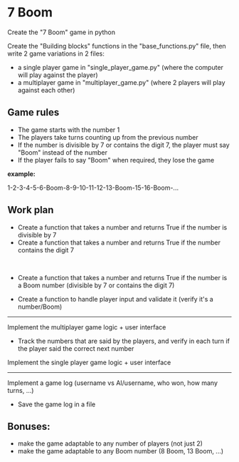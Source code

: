 # 7 Boom

Create the "7 Boom" game in python

Create the "Building blocks" functions in the "base_functions.py" file, then write 2 game variations in 2 files:
- a single player game in "single_player_game.py" (where the computer will play against the player)
- a multiplayer game in "multiplayer_game.py" (where 2 players will play against each other)

## Game rules

- The game starts with the number 1
- The players take turns counting up from the previous number
- If the number is divisible by 7 or contains the digit 7, the player must say "Boom" instead of the number
- If the player fails to say "Boom" when required, they lose the game

**example:**

1-2-3-4-5-6-Boom-8-9-10-11-12-13-Boom-15-16-Boom-...


## Work plan
- Create a function that takes a number and returns True if the number is divisible by 7
- Create a function that takes a number and returns True if the number contains the digit 7

<br>

- Create a function that takes a number and returns True if the number is a Boom number (divisible by 7 or contains the digit 7)

- Create a function to handle player input and validate it (verify it's a number/Boom)

---

Implement the multiplayer game logic + user interface 
 
- Track the numbers that are said by the players, and verify in each turn if the player said the correct next number

Implement the single player game logic + user interface

---

Implement a game log (username vs AI/username, who won, how many turns, ...)
- Save the game log in a file




## Bonuses:

- make the game adaptable to any number of players (not just 2)
- make the game adaptable to any Boom number (8 Boom, 13 Boom, ...)